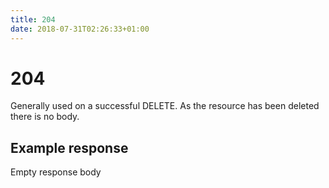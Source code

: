 ```yaml
---
title: 204
date: 2018-07-31T02:26:33+01:00
---
```


# 204

Generally used on a successful DELETE. As the resource has been deleted there is no body.

## Example response

Empty response body
